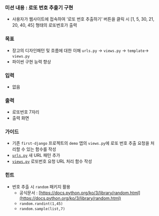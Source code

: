 ### 미션 내용 : 로또 번호 추출기 구현

- 사용자가 웹사이트에 접속하여 ‘로또 번호 추출하기’ 버튼을 클릭 시 [1, 5, 30, 21, 20, 40, 45] 형태의 로또번호가 출력

### 목표

- 장고의 디자인패턴 및 흐름에 대한 이해 `urls.py` → `views.py` → `template`→ `views.py`
- 파이썬 구현 능력 향상

### 입력

- 없음

### 출력

- 로또번호 7자리
- 출력 화면


### 가이드

- 기존 `first-django` 프로젝트의 `demo` 앱의 `views.py`에 로또 번호 추출 요청을 처리할 수 있는 함수를 작성
- [`urls.py`](http://urls.py) 새 URL 패턴 추가
- [`views.py`](http://views.py) 로또번호 요청 URL 처리 함수 작성

### 힌트

- 번호 추출 시 `random` 패키지 활용
    - 공식문서 : [https://docs.python.org/ko/3/library/random.html](https://docs.python.org/ko/3/library/random.html)
    - `random.randint(1,45)`
    - `random.sample(list,7)`
